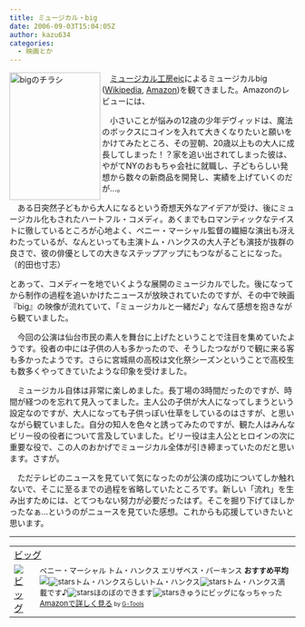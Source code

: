 ```yaml
---
title: ミュージカル・big
date: 2006-09-03T15:04:05Z
author: kazu634
categories:
  - 映画とか
---
```

<div class="section">
<p>
<a href="http://yayresu.com/" onclick="__gaTracker('send', 'event', 'outbound-article', 'http://yayresu.com/', '');" target="_blank"><img width="160" align="left" alt="bigのチラシ" src="http://image.blog.livedoor.jp/simoom634/imgs/0/3/03aede01-s.jpg" height="225" border="0" class="pict" /></a>
</p></p>

<p>
    　<a href="http://yayresu.com/" onclick="__gaTracker('send', 'event', 'outbound-article', 'http://yayresu.com/', 'ミュージカル工房eic');" target="_blank">ミュージカル工房eic</a>によるミュージカルbig (<a href="http://en.wikipedia.org/wiki/Big" onclick="__gaTracker('send', 'event', 'outbound-article', 'http://en.wikipedia.org/wiki/Big', 'Wikipedia');" target="blank">Wikipedia</a>, <a href="http://www.amazon.co.jp/gp/product/B0002E4F6Y" onclick="__gaTracker('send', 'event', 'outbound-article', 'http://www.amazon.co.jp/gp/product/B0002E4F6Y', 'Amazon');" target="blank">Amazon</a>)を観てきました。Amazonのレビューには、
</p>

<p>
<blockquote>
</blockquote>
</p>

<p>
    　小さいことが悩みの12歳の少年デヴィッドは、魔法のボックスにコインを入れて大きくなりたいと願いをかけてみたところ、その翌朝、20歳以上もの大人に成長してしまった！？家を追い出されてしまった彼は、やがてNYのおもちゃ会社に就職し、子どもらしい発想から数々の新商品を開発し、実績を上げていくのだが…。
</p></p>

<p>
    　ある日突然子どもから大人になるという奇想天外なアイデアが受け、後にミュージカル化もされたハートフル・コメディ。あくまでもロマンティックなテイストに徹しているところが心地よく、ペニー・マーシャル監督の繊細な演出も冴えわたっているが、なんといっても主演トム・ハンクスの大人子ども演技が抜群の良さで、彼の俳優としての大きなステップアップにもつながることになった。（的田也寸志）
</p></p>

<p>
    とあって、コメディーを地でいくような展開のミュージカルでした。後になってから制作の過程を追いかけたニュースが放映されていたのですが、その中で映画『big』の映像が流れていて、「ミュージカルと一緒だ♪」なんて感想を抱きながら観ていました。
</p></p>

<p>
    　今回の公演は仙台市民の素人を舞台に上げたということで注目を集めていたようです。役者の中には子供の人も多かったので、そうしたつながりで観に来る客も多かったようです。さらに宮城県の高校は文化祭シーズンということで高校生も数多くやってきていたような印象を受けました。
</p></p>

<p>
    　ミュージカル自体は非常に楽しめました。長丁場の3時間だったのですが、時間が経つのを忘れて見入ってました。主人公の子供が大人になってしまうという設定なのですが、大人になっても子供っぽい仕草をしているのはさすが、と思いながら観ていました。自分の知人を色々と誘ってみたのですが、観た人はみんなビリー役の役者について言及していました。ビリー役は主人公とヒロインの次に重要な役で、この人のおかげでミュージカル全体が引き締まっていたのだと思います。さすが。
</p></p>

<p>
    　ただテレビのニュースを見ていて気になったのが公演の成功についてしか触れないで、そこに至るまでの過程を省略していたところです。新しい「流れ」を生み出すためには、とてつもない努力が必要だったはず。そこを掘り下げてほしかったなぁ…というのがニュースを見ていた感想。これからも応援していきたいと思います。
</p>

<hr />

<p>
<center>
</center>
</p>

<p>
<table cellpadding="5" border="0">
<tr>
<td colspan="2">
<a href="https://www.amazon.co.jp/exec/obidos/ASIN/B00005ULCR/goodpic-22/" onclick="__gaTracker('send', 'event', 'outbound-article', 'https://www.amazon.co.jp/exec/obidos/ASIN/B00005ULCR/goodpic-22/', 'ビッグ');" target="_top">ビッグ</a>
</td>
</tr>

<tr>
<td valign="top">
<a href="https://www.amazon.co.jp/exec/obidos/ASIN/B00005ULCR/goodpic-22/" onclick="__gaTracker('send', 'event', 'outbound-article', 'https://www.amazon.co.jp/exec/obidos/ASIN/B00005ULCR/goodpic-22/', '');" target="_top"><img alt="ビッグ" src="http://images.amazon.com/images/P/B00005ULCR.01._SCMZZZZZZZ_.jpg" border="0" /></a>
</td>

<td valign="top">
<font size="-1">ペニー・マーシャル トム・ハンクス エリザベス・パーキンス <strong>おすすめ平均</strong> <img src="http://g-images.amazon.com/images/G/01/detail/stars-5-0.gif" /><img alt="stars" src="http://g-images.amazon.com/images/G/01/detail/stars-5-0.gif" />トム・ハンクスらしいトム・ハンクス<img alt="stars" src="http://g-images.amazon.com/images/G/01/detail/stars-5-0.gif" />トム・ハンクス満載です♪<img alt="stars" src="http://g-images.amazon.com/images/G/01/detail/stars-5-0.gif" />ほのぼのできます<img alt="stars" src="http://g-images.amazon.com/images/G/01/detail/stars-5-0.gif" />きゅうにビッグになっちゃった<a href="https://www.amazon.co.jp/exec/obidos/ASIN/B00005ULCR/goodpic-22/" onclick="__gaTracker('send', 'event', 'outbound-article', 'https://www.amazon.co.jp/exec/obidos/ASIN/B00005ULCR/goodpic-22/', 'Amazonで詳しく見る');" target="_top">Amazonで詳しく見る</a></font><font size="-2"> by <a href="http://www.goodpic.com/mt/aws/index.html" onclick="__gaTracker('send', 'event', 'outbound-article', 'http://www.goodpic.com/mt/aws/index.html', 'G-Tools');">G-Tools</a></font>
</td>
</tr>
</table>
</p>
</div>
